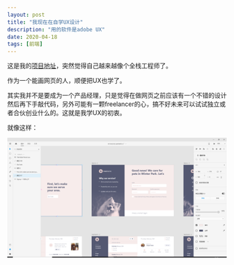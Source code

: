 ```yaml
---
layout: post
title: "我现在在自学UX设计"
description: "用的软件是adobe UX"
date: 2020-04-18
tags: [前端]
---
```


这是我的[项目地址](https://github.com/tincochan/node-simple-webserver)，突然觉得自己越来越像个全栈工程师了。

作为一个能画网页的人，顺便把UX也学了。

<!--more-->

其实我并不是要成为一个产品经理，只是觉得在做网页之前应该有一个不错的设计然后再下手敲代码，另外可能有一颗freelancer的心，搞不好未来可以试试独立或者合伙创业什么的。这就是我学UX的初衷。

就像这样：

![pawtastic](../images/2020-04-18/pawtastic.png)